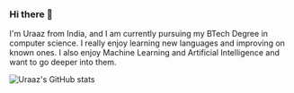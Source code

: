 ### Hi there 👋

<!--
**urochurro/urochurro** is a ✨ _special_ ✨ repository because its `README.md` (this file) appears on your GitHub profile.

Here are some ideas to get you started:

- 🔭 I’m currently working on ...
- 🌱 I’m currently learning ...
- 👯 I’m looking to collaborate on ...
- 🤔 I’m looking for help with ...
- 💬 Ask me about ...
- 📫 How to reach me: ...
- 😄 Pronouns: ...
- ⚡ Fun fact: ...
-->

I'm Uraaz from India, and I am currently pursuing my BTech Degree in computer science. I really enjoy learning new languages and improving on known ones. I also enjoy Machine Learning and Artificial Intelligence and want to go deeper into them.

![Uraaz's GitHub stats](https://github-readme-stats.vercel.app/api?username=urochurro&count_private=true&show_icons=true&theme=onedark)
 
